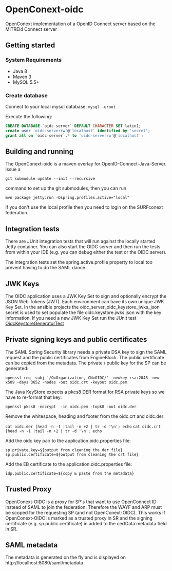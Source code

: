 # OpenConext-oidc

OpenConext implementation of a OpenID Connect server based on the MITREid Connect server

## Getting started

### System Requirements

- Java 8
- Maven 3
- MySQL 5.5+

### Create database

Connect to your local mysql database: `mysql -uroot`

Execute the following:

```sql
CREATE DATABASE `oidc-server` DEFAULT CHARACTER SET latin1;
create user 'oidc-serverrw'@'localhost' identified by 'secret';
grant all on `oidc-server`.* to 'oidc-serverrw'@'localhost';
```

## Building and running

The OpenConext-oidc is a maven overlay for OpenID-Connect-Java-Server. Issue a
 
`git submodule update --init --recursive` 

command to set up the git submodules, then you can run 

`mvn package jetty:run -Dspring.profiles.active="local"`

If you don't use the local profile then you need to login on the SURFconext federation.

## Integration tests

There are JUnit integration tests that will run against the locally started Jetty container. You can also start the OIDC server
and then run the tests from within your IDE (e.g. you can debug either the test or the OIDC server).

The integration tests set the spring.active.profile property to local too prevent having to do the SAML dance.

## JWK Keys

The OIDC application uses a JWK Key Set to sign and optionally encrypt the JSON Web Tokens (JWT). Each environment can have its own unique
JWK Key Set. In the ansible projects the oidc_server_oidc_keystore_jwks_json secret is used to set populate the file oidc.keystore.jwks.json
with the key information. If you need a new JWK Key Set run the JUnit test [OidcKeystoreGeneratorTest](oidc-server/src/test/java/oidc/security/OidcKeystoreGeneratorTest.java) 

## Private signing keys and public certificates

The SAML Spring Security library needs a private DSA key to sign the SAML request and the public certificates from EngineBlock. The
public certificate can be copied from the metadata. The private / public key for the SP can be generated:
 
`openssl req -subj '/O=Organization, CN=OIDC/' -newkey rsa:2048 -new -x509 -days 3652 -nodes -out oidc.crt -keyout oidc.pem`

The Java KeyStore expects a pkcs8 DER format for RSA private keys so we have to re-format that key:

`openssl pkcs8 -nocrypt  -in oidc.pem -topk8 -out oidc.der` 
 
Remove the whitespace, heading and footer from the oidc.crt and oidc.der:

`cat oidc.der |head -n -1 |tail -n +2 | tr -d '\n'; echo`
`cat oidc.crt |head -n -1 |tail -n +2 | tr -d '\n'; echo`

Add the oidc key pair to the application.oidc.properties file:

`sp.private.key=${output from cleaning the der file}`
`sp.public.certificate=${output from cleaning the crt file}`

Add the EB certificate to the application.oidc.properties file:

`idp.public.certificate=${copy & paste from the metadata}`

## Trusted Proxy

OpenConext-OIDC is a proxy for SP's that want to use OpenConnect ID instead of SAML to join the federation. Therefore
the WAYF and ARP must be scoped for the requesting SP (and not OpenConext-OIDC). This works if OpenConext-OIDC is marked
as a trusted proxy in SR and the signing certificate (e.g. sp.public.certificate) in added to the certData metadata
field in SR.

## SAML metadata

The metadata is generated on the fly and is displayed on http://localhost:8080/saml/metadata